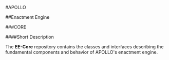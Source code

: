 
#APOLLO

##Enactment Engine

###CORE

####Short Description 

The **EE-Core** repository contains the classes and interfaces describing the fundamental components and behavior of APOLLO's enactment engine.
